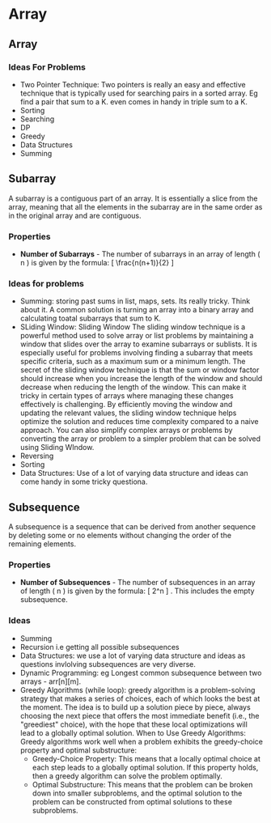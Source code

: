 # Array

## Array

### Ideas For Problems
- Two Pointer Technique: Two pointers is really an easy and effective technique that is typically used for searching pairs in a sorted array. Eg find a pair that sum to a K. even comes in handy in triple sum to a K.
- Sorting
- Searching
- DP
- Greedy
- Data Structures
- Summing


## Subarray
A subarray is a contiguous part of an array. It is essentially a slice from the array, meaning that all the elements in the subarray are in the same order as in the original array and are contiguous.

### Properties
- **Number of Subarrays** - The number of subarrays in an array of length \( n \) is given by the formula:
\[ \frac{n(n+1)}{2} \]

### Ideas for problems
- Summing:
    storing past sums in list, maps, sets. Its really tricky. Think about it. A common solution is turning an array into a binary array and calculating toatal subarrays that sum to K.
- SLiding Window: Sliding Window
    The sliding window technique is a powerful method used to solve array or list problems by maintaining a window that slides over the array to examine subarrays or sublists. It is especially useful for problems involving finding a subarray that meets specific criteria, such as a maximum sum or a minimum length. The secret of the sliding window technique is that the sum or window factor should increase when you increase the length of the window and should decrease when reducing the length of the window. This can make it tricky in certain types of arrays where managing these changes effectively is challenging. By efficiently moving the window and updating the relevant values, the sliding window technique helps optimize the solution and reduces time complexity compared to a naive approach.
    You can also simplify complex arrays or problems by converting the array or problem to a simpler problem that can be solved using Sliding WIndow.
- Reversing
- Sorting
- Data Structures: Use of a lot of varying data structure and ideas can come handy in some tricky questiona.


## Subsequence
A subsequence is a sequence that can be derived from another sequence by deleting some or no elements without changing the order of the remaining elements.

### Properties
- **Number of Subsequences** - The number of subsequences in an array of length \( n \) is given by the formula:
\[ 2^n \] . This includes the empty subsequence.

### Ideas
- Summing
- Recursion i.e getting all possible subsequences
- Data Structures: we use a lot of varying data structure and ideas as questions invlolving subsequences are very diverse.
- Dynamic Programming: eg Longest common subsequence between two arrays - arr[n][m].
- Greedy Algorithms (while loop): 
     greedy algorithm is a problem-solving strategy that makes a series of choices, each of which looks the best at the moment. The idea is to build up a solution piece by piece, always choosing the next piece that offers the most immediate benefit (i.e., the "greediest" choice), with the hope that these local optimizations will lead to a globally optimal solution.
     When to Use Greedy Algorithms: Greedy algorithms work well when a problem exhibits the greedy-choice property and optimal substructure:
    - Greedy-Choice Property: This means that a locally optimal choice at each step leads to a globally optimal solution. If this property holds, then a greedy algorithm can solve the problem optimally.
    - Optimal Substructure: This means that the problem can be broken down into smaller subproblems, and the optimal solution to the problem can be constructed from optimal solutions to these subproblems.





